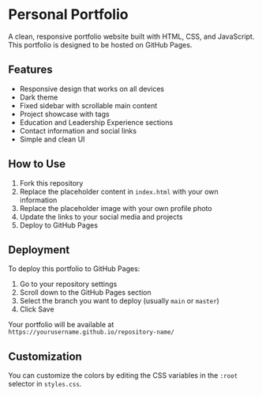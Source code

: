 # Personal Portfolio

A clean, responsive portfolio website built with HTML, CSS, and JavaScript. This portfolio is designed to be hosted on GitHub Pages.

## Features

- Responsive design that works on all devices
- Dark theme
- Fixed sidebar with scrollable main content
- Project showcase with tags
- Education and Leadership Experience sections
- Contact information and social links
- Simple and clean UI

## How to Use

1. Fork this repository
2. Replace the placeholder content in `index.html` with your own information
3. Replace the placeholder image with your own profile photo
4. Update the links to your social media and projects
5. Deploy to GitHub Pages

## Deployment

To deploy this portfolio to GitHub Pages:

1. Go to your repository settings
2. Scroll down to the GitHub Pages section
3. Select the branch you want to deploy (usually `main` or `master`)
4. Click Save

Your portfolio will be available at `https://yourusername.github.io/repository-name/`

## Customization

You can customize the colors by editing the CSS variables in the `:root` selector in `styles.css`.


